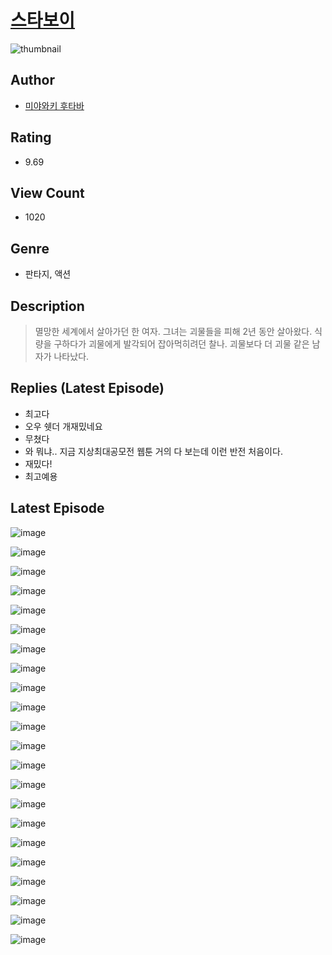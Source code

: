 # [스타보이](https://comic.naver.com/bestChallenge/list?titleId=810327)
![thumbnail](https://image-comic.pstatic.net/user_contents_data/challenge_comic/2023/05/23/354396/upload_7147272210841101621_480x623.jpeg)

## Author
- [미야와키 후타바](https://comic.naver.com/artistTitle?id=354396)

## Rating
- 9.69

## View Count
- 1020

## Genre
- 판타지, 액션

## Description
> 멸망한 세계에서 살아가던 한 여자. 그녀는 괴물들을 피해 2년 동안 살아왔다. 식량을 구하다가 괴물에게 발각되어 잡아먹히려던 찰나. 괴물보다 더 괴물 같은 남자가 나타났다.

## Replies (Latest Episode)
- 최고다
- 오우 쉣더 개재밌네요
- 무쳤다
- 와 뭐냐.. 지금 지상최대공모전 웹툰 거의 다 보는데 이런 반전 처음이다.
- 재밌다!
- 최고예용

## Latest Episode
![image](https://image-comic.pstatic.net/user_contents_data/challenge_comic/2023/05/24/354396/upload_7090127310090221616.jpeg)

![image](https://image-comic.pstatic.net/user_contents_data/challenge_comic/2023/05/24/354396/upload_4135208468601922358.jpeg)

![image](https://image-comic.pstatic.net/user_contents_data/challenge_comic/2023/05/24/354396/upload_4049358621341213281.jpeg)

![image](https://image-comic.pstatic.net/user_contents_data/challenge_comic/2023/05/24/354396/upload_4063426868360263223.jpeg)

![image](https://image-comic.pstatic.net/user_contents_data/challenge_comic/2023/05/24/354396/upload_3761121661021271346.jpeg)

![image](https://image-comic.pstatic.net/user_contents_data/challenge_comic/2023/05/24/354396/upload_7306356154515481441.jpeg)

![image](https://image-comic.pstatic.net/user_contents_data/challenge_comic/2023/05/24/354396/upload_7292226327061029943.jpeg)

![image](https://image-comic.pstatic.net/user_contents_data/challenge_comic/2023/05/24/354396/upload_7293639211551503413.jpeg)

![image](https://image-comic.pstatic.net/user_contents_data/challenge_comic/2023/05/24/354396/upload_7161959495755194933.jpeg)

![image](https://image-comic.pstatic.net/user_contents_data/challenge_comic/2023/05/24/354396/upload_7291383207015102001.jpeg)

![image](https://image-comic.pstatic.net/user_contents_data/challenge_comic/2023/05/24/354396/upload_7363728663401279801.jpeg)

![image](https://image-comic.pstatic.net/user_contents_data/challenge_comic/2023/05/24/354396/upload_7017230978514169908.jpeg)

![image](https://image-comic.pstatic.net/user_contents_data/challenge_comic/2023/05/24/354396/upload_4049410281294737762.jpeg)

![image](https://image-comic.pstatic.net/user_contents_data/challenge_comic/2023/05/24/354396/upload_3905854753945760566.jpeg)

![image](https://image-comic.pstatic.net/user_contents_data/challenge_comic/2023/05/24/354396/upload_7149856050986050358.jpeg)

![image](https://image-comic.pstatic.net/user_contents_data/challenge_comic/2023/05/24/354396/upload_7004843866828583269.jpeg)

![image](https://image-comic.pstatic.net/user_contents_data/challenge_comic/2023/05/24/354396/upload_7306025386128715878.jpeg)

![image](https://image-comic.pstatic.net/user_contents_data/challenge_comic/2023/05/24/354396/upload_7306352838817755705.jpeg)

![image](https://image-comic.pstatic.net/user_contents_data/challenge_comic/2023/05/24/354396/upload_3688792466995373621.jpeg)

![image](https://image-comic.pstatic.net/user_contents_data/challenge_comic/2023/05/24/354396/upload_3691088439739376432.jpeg)

![image](https://image-comic.pstatic.net/user_contents_data/challenge_comic/2023/05/24/354396/upload_3546919195121312304.jpeg)

![image](https://image-comic.pstatic.net/user_contents_data/challenge_comic/2023/05/24/354396/upload_3473739000532985441.jpeg)
